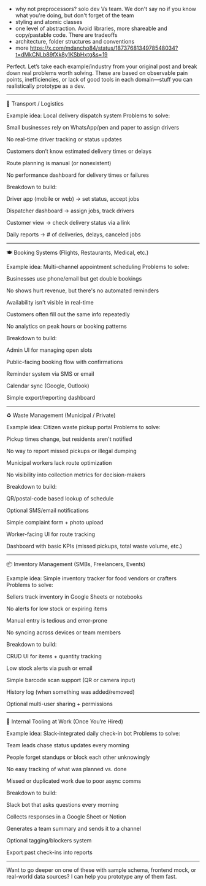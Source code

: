 - why not preprocessors? solo dev Vs team. We don't say no if you know what you're doing, but don't forget of the team
- styling and atomic classes
- one level of abstraction. Avoid libraries, more shareable and copy/pastable code. There are tradeoffs
- architecture, folder structures and conventions
- more
https://x.com/mdancho84/status/1873768134978548034?t=dMkCNLb89fXk8y1KSbHxtg&s=19

Perfect. Let’s take each example/industry from your original post and break down real problems worth solving. These are based on observable pain points, inefficiencies, or lack of good tools in each domain—stuff you can realistically prototype as a dev.


---

🚚 Transport / Logistics

Example idea: Local delivery dispatch system
Problems to solve:

Small businesses rely on WhatsApp/pen and paper to assign drivers

No real-time driver tracking or status updates

Customers don’t know estimated delivery times or delays

Route planning is manual (or nonexistent)

No performance dashboard for delivery times or failures


Breakdown to build:

Driver app (mobile or web) → set status, accept jobs

Dispatcher dashboard → assign jobs, track drivers

Customer view → check delivery status via a link

Daily reports → # of deliveries, delays, canceled jobs



---

🍽️ Booking Systems (Flights, Restaurants, Medical, etc.)

Example idea: Multi-channel appointment scheduling
Problems to solve:

Businesses use phone/email but get double bookings

No shows hurt revenue, but there's no automated reminders

Availability isn't visible in real-time

Customers often fill out the same info repeatedly

No analytics on peak hours or booking patterns


Breakdown to build:

Admin UI for managing open slots

Public-facing booking flow with confirmations

Reminder system via SMS or email

Calendar sync (Google, Outlook)

Simple export/reporting dashboard



---

♻️ Waste Management (Municipal / Private)

Example idea: Citizen waste pickup portal
Problems to solve:

Pickup times change, but residents aren't notified

No way to report missed pickups or illegal dumping

Municipal workers lack route optimization

No visibility into collection metrics for decision-makers


Breakdown to build:

QR/postal-code based lookup of schedule

Optional SMS/email notifications

Simple complaint form + photo upload

Worker-facing UI for route tracking

Dashboard with basic KPIs (missed pickups, total waste volume, etc.)



---

📦 Inventory Management (SMBs, Freelancers, Events)

Example idea: Simple inventory tracker for food vendors or crafters
Problems to solve:

Sellers track inventory in Google Sheets or notebooks

No alerts for low stock or expiring items

Manual entry is tedious and error-prone

No syncing across devices or team members


Breakdown to build:

CRUD UI for items + quantity tracking

Low stock alerts via push or email

Simple barcode scan support (QR or camera input)

History log (when something was added/removed)

Optional multi-user sharing + permissions



---

🧹 Internal Tooling at Work (Once You’re Hired)

Example idea: Slack-integrated daily check-in bot
Problems to solve:

Team leads chase status updates every morning

People forget standups or block each other unknowingly

No easy tracking of what was planned vs. done

Missed or duplicated work due to poor async comms


Breakdown to build:

Slack bot that asks questions every morning

Collects responses in a Google Sheet or Notion

Generates a team summary and sends it to a channel

Optional tagging/blockers system

Export past check-ins into reports



---

Want to go deeper on one of these with sample schema, frontend mock, or real-world data sources? I can help you prototype any of them fast.

